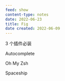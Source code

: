 ```yaml
---
feed: show
content-type: notes
date: 2022-06-23
title: Fig
date created: 2022-06-09
---
```

3 个插件必装

Autocomplete

Oh My Zsh

Spaceship

